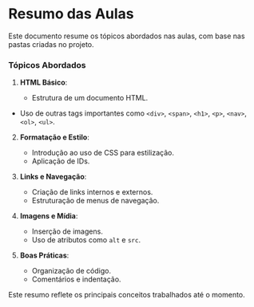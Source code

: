 # Resumo das Aulas

Este documento resume os tópicos abordados nas aulas, com base nas pastas criadas no projeto.

### Tópicos Abordados

1. **HTML Básico**:

   - Estrutura de um documento HTML.

- Uso de outras tags importantes como `<div>`, `<span>`, `<h1>`, `<p>`, `<nav>`, `<ol>`, `<ul>`.

2. **Formatação e Estilo**:

   - Introdução ao uso de CSS para estilização.
   - Aplicação de IDs.

3. **Links e Navegação**:

   - Criação de links internos e externos.
   - Estruturação de menus de navegação.

4. **Imagens e Mídia**:

   - Inserção de imagens.
   - Uso de atributos como `alt` e `src`.

5. **Boas Práticas**:
   - Organização de código.
   - Comentários e indentação.

Este resumo reflete os principais conceitos trabalhados até o momento.
